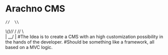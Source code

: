 #  Arachno CMS
    //  \\
   _\\()//_ 
  / //  \\ \
   | \__/ |
#The Idea is to create a CMS with an high customization possibility in the hands of the developer. 
#Should be something like a framework, all based on a MVC logic.
